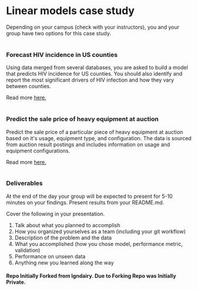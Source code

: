 # Linear models case study

Depending on your campus (check with your instructors), you and your group have 
two options for this case study.
<br/>
<br/>
### Forecast HIV incidence in US counties
Using data merged from several databases, you are asked to build a model that
predicts HIV incidence for US counties.  You should also identify and report
the most significant drivers of HIV infection and how they vary between counties.

Read more [here.](https://github.com/GalvanizeDataScience/regression-case-study/tree/master/forecast_HIV_infections)
<br/>
<br/>
### Predict the sale price of heavy equipment at auction
Predict the sale price of a particular piece of heavy equipment at auction based
on it's usage, equipment type, and configuration.  The data is sourced from auction
result postings and includes information on usage and equipment configurations.

Read more [here.](https://github.com/GalvanizeDataScience/regression-case-study/tree/master/predict_auction_price)
<br/>
<br/>
### Deliverables

At the end of the day your group will be expected to present for 5-10
minutes on your findings.  Present results from your README.md.

Cover the following in your presentation.

   1. Talk about what you planned to accomplish
   2. How you organized yourselves as a team (including your git workflow)
   3. Description of the problem and the data
   4. What you accomplished (how you chose model, performance metric, validation)
   5. Performance on unseen data
   5. Anything new you learned along the way

#### Repo Initially Forked from lgndairy. Due to Forking Repo was Initially Private.

